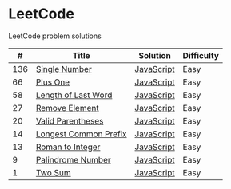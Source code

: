 # LeetCode
LeetCode problem solutions



| #  | Title                                                                         | Solution                               | Difficulty |
| -- | ----------------------------------------------------------------------------- | -------------------------------------- | ---------- |
| 136| [Single Number](https://leetcode.com/problems/single-number/)                 | [JavaScript](single-number.js)         | Easy       |
| 66 | [Plus One](https://leetcode.com/problems/plus-one/)                           | [JavaScript](plus-one.js)              | Easy       |
| 58 | [Length of Last Word](https://leetcode.com/problems/length-of-last-word/)     | [JavaScript](length-of-last-word.js)   | Easy       |
| 27 | [Remove Element](https://leetcode.com/problems/remove-element/)               | [JavaScript](remove-element.js)        | Easy       |
| 20 | [Valid Parentheses](https://leetcode.com/problems/valid-parentheses/)         | [JavaScript](valid-parentheses.js)     | Easy       |
| 14 | [Longest Common Prefix](https://leetcode.com/problems/longest-common-prefix/) | [JavaScript](longest-common-prefix.js) | Easy       |
| 13 | [Roman to Integer](https://leetcode.com/problems/roman-to-integer/)           | [JavaScript](roman-to-integer.js)      | Easy       |
| 9  | [Palindrome Number](https://leetcode.com/problems/palindrome-number/)         | [JavaScript](palindrome-number.js)     | Easy       |
| 1  | [Two Sum](https://leetcode.com/problems/two-sum/)                             | [JavaScript](two-sum.js)               | Easy       |
